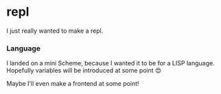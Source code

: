 # repl

I just really wanted to make a repl.

### Language

I landed on a mini Scheme, because I wanted it to be for a LISP language. Hopefully variables will be introduced at some point 😍

Maybe I'll even make a frontend at some point!